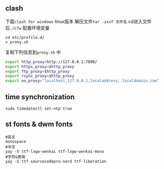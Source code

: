 ## clash
下载`clash for windows` linux版本
解压文件`tar -zxvf 文件名`
cd进入文件后`./cfw` 
配置环境变量
```shell
cd etc/profile.d/
v proxy.sh
```
复制下列信息到`proxy.sh` 中
```bash
export http_proxy=http://127.0.0.1:7890/
export https_proxy=$http_proxy
export ftp_proxy=$http_proxy
export rsync_proxy=$http_proxy
export no_proxy="localhost,127.0.0.1,localaddress,.localdomain.com"
```

## time synchronization
```shell
sudo timedatectl set-ntp true
```

## st fonts & dwm fonts
```shell
#英文
monospace
#中文
yay -S ttf-lxgw-wenkai ttf-lxgw-wenkai-mono
#字符&表情
yay -S ttf-sourcecodepro-nerd ttf-liberation

